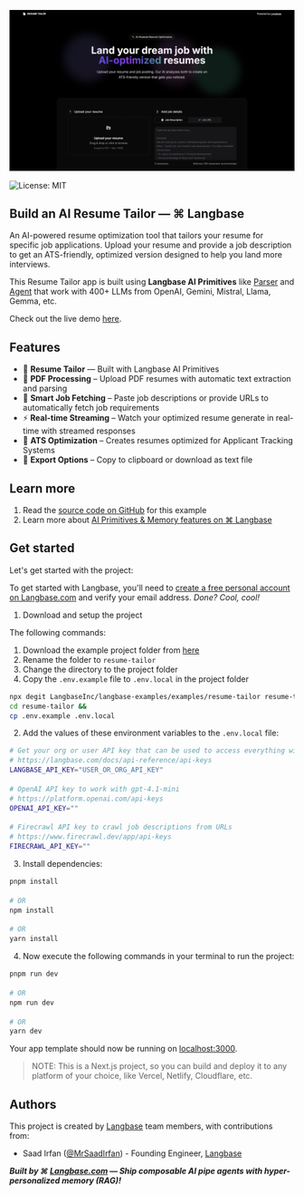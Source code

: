 ![Resume Tailor by ⌘ Langbase][cover]

![License: MIT][mit]

## Build an AI Resume Tailor — ⌘ Langbase

An AI-powered resume optimization tool that tailors your resume for specific job applications. Upload your resume and provide a job description to get an ATS-friendly, optimized version designed to help you land more interviews.

This Resume Tailor app is built using **Langbase AI Primitives** like [Parser](https://langbase.com/docs/parser) and [Agent](https://langbase.com/docs/agent) that work with 400+ LLMs from OpenAI, Gemini, Mistral, Llama, Gemma, etc.

Check out the live demo [here][demo].

## Features

- 🎯 **Resume Tailor** — Built with Langbase AI Primitives
- 📄 **PDF Processing** – Upload PDF resumes with automatic text extraction and parsing
- 🔗 **Smart Job Fetching** – Paste job descriptions or provide URLs to automatically fetch job requirements
- ⚡️ **Real-time Streaming** – Watch your optimized resume generate in real-time with streamed responses
- 🎨 **ATS Optimization** – Creates resumes optimized for Applicant Tracking Systems
- 💾 **Export Options** – Copy to clipboard or download as text file

## Learn more

1. Read the [source code on GitHub][gh] for this example
2. Learn more about [AI Primitives & Memory features on ⌘ Langbase][docs]

## Get started

Let's get started with the project:

To get started with Langbase, you'll need to [create a free personal account on Langbase.com][signup] and verify your email address. _Done? Cool, cool!_

1. Download and setup the project

The following commands:

   1. Download the example project folder from [here][download]
   2. Rename the folder to `resume-tailor`
   3. Change the directory to the project folder
   4. Copy the `.env.example` file to `.env.local` in the project folder

```sh
npx degit LangbaseInc/langbase-examples/examples/resume-tailor resume-tailor &&
cd resume-tailor &&
cp .env.example .env.local
```

2. Add the values of these environment variables to the `.env.local` file:

```sh
# Get your org or user API key that can be used to access everything with Langbase.
# https://langbase.com/docs/api-reference/api-keys
LANGBASE_API_KEY="USER_OR_ORG_API_KEY"

# OpenAI API key to work with gpt-4.1-mini
# https://platform.openai.com/api-keys
OPENAI_API_KEY=""

# Firecrawl API key to crawl job descriptions from URLs
# https://www.firecrawl.dev/app/api-keys
FIRECRAWL_API_KEY=""
```

3. Install dependencies:

```sh
pnpm install

# OR
npm install

# OR
yarn install
```

4. Now execute the following commands in your terminal to run the project:

```sh
pnpm run dev

# OR
npm run dev

# OR
yarn dev
```

Your app template should now be running on [localhost:3000][local].

> NOTE:
> This is a Next.js project, so you can build and deploy it to any platform of your choice, like Vercel, Netlify, Cloudflare, etc.

## Authors

This project is created by [Langbase][lb] team members, with contributions from:

- Saad Irfan ([@MrSaadIrfan][xsi]) - Founding Engineer, [Langbase][lb]

**_Built by ⌘ [Langbase.com][lb] — Ship composable AI pipe agents with hyper-personalized memory (RAG)!_**

[demo]: https://resume-tailor.langbase.dev
[lb]: https://langbase.com
[gh]: https://github.com/LangbaseInc/langbase-examples/tree/main/examples/resume-tailor
[cover]: https://raw.githubusercontent.com/LangbaseInc/docs-images/main/examples/resume-tailor/cover.jpg
[download]: https://download-directory.github.io/?url=https://github.com/LangbaseInc/langbase-examples/tree/main/examples/resume-tailor
[signup]: https://langbase.fyi/io
[docs]: https://langbase.com/docs
[xsi]:https://x.com/mrsaadirfan
[local]: http://localhost:3000
[mit]: https://img.shields.io/badge/license-MIT-blue.svg?style=for-the-badge&color=%23000000
[fork]: https://img.shields.io/badge/FORK%20ON-%E2%8C%98%20Langbase-000000.svg?style=for-the-badge&logo=%E2%8C%98%20Langbase&logoColor=000000
